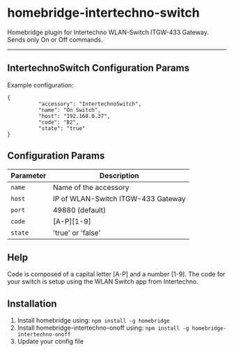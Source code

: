 # homebridge-intertechno-switch
Homebridge plugin for Intertechno WLAN-Switch ITGW-433 Gateway.
Sends only On or Off commands.
_________________________________________

## IntertechnoSwitch Configuration Params

Example configuration:
```
{
          "accessory": "IntertechnoSwitch",
          "name": "On Switch",
          "host": "192.168.0.37",
          "code": "B2",
          "state": "true"
}
```

## Configuration Params

|             Parameter            |                       Description                       | 
| -------------------------------- | ------------------------------------------------------- |
| `name`                           | Name of the accessory                                   |
| `host`                           | IP of WLAN-Switch ITGW-433 Gateway                      |
| `port`                           | 49880 (default)                                         |
| `code`                           | [A-P][1-9]                                              |
| `state`                          | 'true' or 'false'                                       |


## Help

Code is composed of a capital letter [A-P] and a number [1-9]. 
The code for your switch is setup using the WLAN Switch app from Intertechno.

## Installation

1. Install homebridge using: `npm install -g homebridge`
2. Install homebridge-intertechno-onoff using: `npm install -g homebridge-intertechno-onoff`
3. Update your config file
